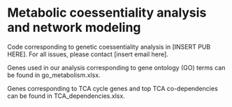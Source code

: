 # Metabolic coessentiality analysis and network modeling

Code corresponding to genetic coessentiality analysis in [INSERT PUB HERE]. For all issues, please contact [insert email here].

Genes used in our analysis corresponding to gene ontology (GO) terms can be found in go_metabolism.xlsx.

Genes corresponding to TCA cycle genes and top TCA co-dependencies can be found in TCA_dependencies.xlsx.

